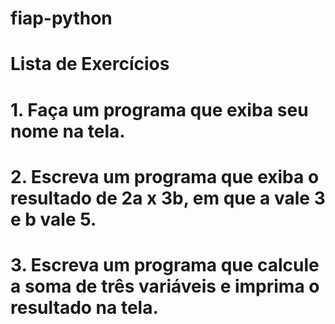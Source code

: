 # fiap-python
# Lista de Exercícios
# 1. Faça um programa que exiba seu nome na tela.
# 2. Escreva um programa que exiba o resultado de 2a x 3b, em que a vale 3 e b vale 5.
# 3. Escreva um programa que calcule a soma de três variáveis e imprima o resultado na tela.